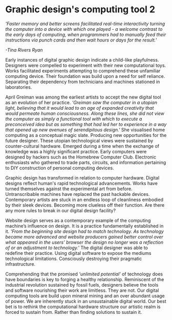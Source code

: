 # Graphic design's computing tool 2



*'Faster memory and better screens facilitated real-time interactivity turning the computer into a device with which one played - a welcome contrast to the early days of computing, when programmers had to manually feed their instructions via punch cards and then wait hours or days for the result.'*    

*-Tina Rivers Ryan*



Early instances of digital graphic design indicate a child-like playfulness. Designers were compelled to experiment with their new computational toys. Works facilitated experiments attempting to comprehend these unfamiliar computing device. Their foundation was build upon a need for self reliance. Separating their dependency from technicians and machines stationed in laboratories. 

April Greiman was among the earliest artists to accept the new digital tool as an evolution of her practice. *'Greiman saw the computer in a utopian light, believing that it would lead to an age of expanded creativity that would permeate human consciousness. Along these lines, she did not view the computer as simply a functional tool with which to execute a preconceived idea but as something that had led her to experience in a way that opened up new avenues of serendipitous design.'* She visualised home computing as a conceptual magic slate. Producing new opportunities for the future designer. These utopian technological views were sustained by counter-cultural hardware. Emerged during a time when the exchange of knowledge was a highly significant practice. Early computers were designed by hackers such as the Homebrew Computer Club. Electronic enthusiasts who gathered to trade parts, circuits, and information pertaining to DIY construction of personal computing devices. 



Graphic design has transformed in relation to computer hardware. Digital designs reflect human's rapid technological advancements. Works have turned themselves against the experimental art from before. Untranscribable machines have replaced the past hackable devices. Contemporary artists are stuck in an endless loop of cleanliness embodied by their sleek devices. Becoming more clueless off their function. Are there any more rules to break in our digital design facility? 



Website design serves as a contemporary example of the computing machine’s influence on design. It is a practice fundamentally established in it. *'From the beginning site design had to match technology. As technology became more advanced and website producers gained better control over what appeared in the users’ browser the design no longer was a reflection of or an adjustment to technology.'* The digital designer was able to redefine their practice. Using digital software to expose the mediums technological limitations. Consciously destroying their pragmatic infrastructure. 



Comprehending that the promised *'unlimited potential'* of technology does have boundaries is key to forging a healthy relationship. Reminiscent of the industrial revolution sustained by fossil fuels, designers believe the tools and software nourishing their work are limitless. They are not. Our digital computing tools are build upon mineral mining and an over abundant usage of power. We are inherently stuck in an unsustainable digital world. Our best bet is to rethink the computational hardware structure our artistic realm is forced to sustain from. Rather than finding solutions to sustain it. 
 
